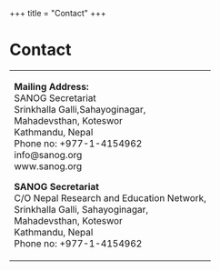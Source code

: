 +++
title = "Contact"
+++

# Contact

<table width="100%" data-border="0" data-cellspacing="0" data-cellpadding="10">
<colgroup>
<col style="width: 100%" />
</colgroup>
<tbody>
<tr class="odd">
<td>
<p><strong>Mailing Address:</strong><br />
SANOG Secretariat<br />
Srinkhalla Galli,Sahayoginagar,<br />
Mahadevsthan, Koteswor<br />
Kathmandu, Nepal<br />
Phone no: +977-1-4154962<br />
info@sanog.org<br />
www.sanog.org</p>
<p><strong>SANOG Secretariat</strong><br />
C/O Nepal Research and Education Network,<br />
Srinkhalla Galli, Sahayoginagar,<br />
Mahadevsthan, Koteswor<br />
Kathmandu, Nepal<br />
Phone no: +977-1-4154962</p></td>
</tr>
</tbody>
</table>
